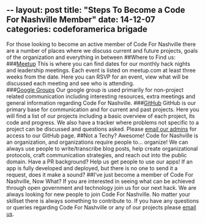 --
layout: post
title:  "Steps To Become a Code For Nashville Member"
date:   14-12-07
categories: codeforamerica brigade
---
For those looking to become an active member of Code For Nashville there are a number of places where we discuss current and future projects, goals of the organization and everything in between
##Where to Find us:
###[Meetup](http://www.meetup.com/code-for-nashville/)
This is where you can find dates for our monthly hack nights and leadership meetings. Each event is listed on meetup.com at least three weeks from the date. Here you can RSVP for an event, view what will be discussed each meeting and see who is attending.  
###[Google Groups](https://groups.google.com/forum/#!forum/code-for-nashville)
Our google group is used primarily for non-project related communication including  interesting resources, extra meetings and general information regarding Code For Nashville.
###[GitHub](https://github.com/code-for-nashville)
GitHub is our primary base for communication and for current and past projects. Here you will find a list of our projects including a basic overview of each project, its code and progress. We also have a tracker where problems not specific to a project can be discussed and questions asked. Please [email our admins](webmaster@codefornashville.org) for access to our GitHub page. 
##Not a Techy?
Awesome!  Code for Nashville is an organization, and organizations require people to… organize!  We can always use people to write/transcribe blog posts, help create organizational protocols, craft communication strategies, and reach out into the public domain.  Have a PR background?  Help us get people to use our apps!  If an app is fully developed and deployed, but there is no one to send it a request, does it make a sound?
##I’ve just become a member of Code For Nashville, Now What?
If you are interested in seeing what can be achieved through open government and technology join us for our next hack. We are always looking for new people to join Code For Nashville. No matter your skillset there is always something to contribute to. If you have any questions or queries regarding Code For Nashville or any of our projects please [email us](webmaster@codefornashville.org).
